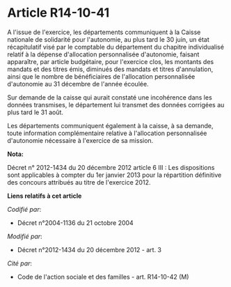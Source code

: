 # Article R14-10-41

A l'issue de l'exercice, les départements communiquent à la Caisse nationale de solidarité pour l'autonomie, au plus tard le
30 juin, un état récapitulatif visé par le comptable du département du chapitre individualisé relatif à la dépense
d'allocation personnalisée d'autonomie, faisant apparaître, par article budgétaire, pour l'exercice clos, les montants des
mandats et des titres émis, diminués des mandats et titres d'annulation, ainsi que le nombre de bénéficiaires de l'allocation
personnalisée d'autonomie au 31 décembre de l'année écoulée.

Sur demande de la caisse qui aurait constaté une incohérence dans les données transmises, le département lui transmet des
données corrigées au plus tard le 31 août. 

Les départements communiquent également à la caisse, à sa demande, toute information complémentaire relative à l'allocation
personnalisée d'autonomie nécessaire à l'exercice de sa mission.

**Nota:**

Décret n° 2012-1434 du 20 décembre 2012 article 6 III : Les dispositions sont applicables à compter du 1er janvier 2013 pour
la répartition définitive des concours attribués au titre de l'exercice 2012.

**Liens relatifs à cet article**

_Codifié par_:

  - Décret n°2004-1136 du 21 octobre 2004

_Modifié par_:

  - Décret n°2012-1434 du 20 décembre 2012 - art. 3

_Cité par_:

  - Code de l'action sociale et des familles - art. R14-10-42 (M)
